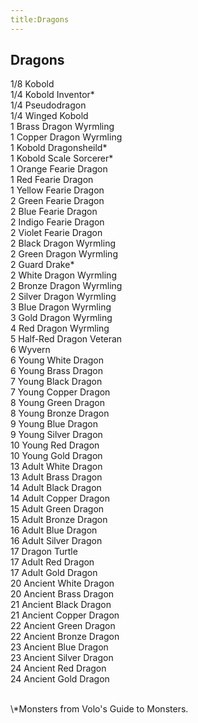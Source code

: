 ```yaml
---
title:Dragons
---
```


## Dragons

1/8 Kobold<br/>
1/4 Kobold Inventor\*<br/>
1/4 Pseudodragon<br/>
1/4 Winged Kobold<br/>
1 Brass Dragon Wyrmling<br/>
1 Copper Dragon Wyrmling<br/>
1 Kobold Dragonsheild\*<br/>
1 Kobold Scale Sorcerer\*<br/>
1 Orange Fearie Dragon<br/>
1 Red Fearie Dragon<br/>
1 Yellow Fearie Dragon<br/>
2 Green Fearie Dragon<br/>
2 Blue Fearie Dragon<br/>
2 Indigo Fearie Dragon<br/>
2 Violet Fearie Dragon<br/>
2 Black Dragon Wyrmling<br/>
2 Green Dragon Wyrmling<br/>
2 Guard Drake\*<br/>
2 White Dragon Wyrmling<br/>
2 Bronze Dragon Wyrmling<br/>
2 Silver Dragon Wyrmling<br/>
3 Blue Dragon Wyrmling<br/>
3 Gold Dragon Wyrmling<br/>
4 Red Dragon Wyrmling<br/>
5 Half-Red Dragon Veteran<br/>
6 Wyvern<br/>
6 Young White Dragon<br/>
6 Young Brass Dragon<br/>
7 Young Black Dragon<br/>
7 Young Copper Dragon<br/>
8 Young Green Dragon<br/>
8 Young Bronze Dragon<br/>
9 Young Blue Dragon<br/>
9 Young Silver Dragon<br/>
10 Young Red Dragon<br/>
10 Young Gold Dragon<br/>
13 Adult White Dragon<br/>
13 Adult Brass Dragon<br/>
14 Adult Black Dragon<br/>
14 Adult Copper Dragon<br/>
15 Adult Green Dragon<br/>
15 Adult Bronze Dragon<br/>
16 Adult Blue Dragon<br/>
16 Adult Silver Dragon<br/>
17 Dragon Turtle<br/>
17 Adult Red Dragon<br/>
17 Adult Gold Dragon<br/>
20 Ancient White Dragon<br/>
20 Ancient Brass Dragon<br/>
21 Ancient Black Dragon<br/>
21 Ancient Copper Dragon<br/>
22 Ancient Green Dragon<br/>
22 Ancient Bronze Dragon<br/>
23 Ancient Blue Dragon<br/>
23 Ancient Silver Dragon<br/>
24 Ancient Red Dragon<br/>
24 Ancient Gold Dragon<br/>

<br/>
\*Monsters from Volo's Guide to Monsters. 
